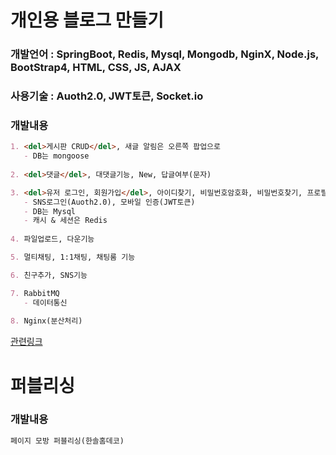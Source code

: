 # 개인용 블로그 만들기
### 개발언어 : SpringBoot, Redis, Mysql, Mongodb, NginX, Node.js, BootStrap4, HTML, CSS, JS, AJAX
### 사용기술 : Auoth2.0, JWT토큰, Socket.io
### 개발내용
```markdown
1. <del>게시판 CRUD</del>, 새글 알림은 오른쪽 팝업으로
   - DB는 mongoose
   
2. <del>댓글</del>, 대댓글기능, New, 답글여부(문자)

3. <del>유저 로그인, 회원가입</del>, 아이디찾기, 비밀번호암호화, 비밀번호찾기, 프로필 수정, 아이디저장
   - SNS로그인(Auoth2.0), 모바일 인증(JWT토큰)
   - DB는 Mysql
   - 캐시 & 세션은 Redis
   
4. 파일업로드, 다운기능

5. 멀티채팅, 1:1채팅, 채팅룸 기능

6. 친구추가, SNS기능

7. RabbitMQ
   - 데이터통신
   
8. Nginx(분산처리)
```
[관련링크](https://kamang-it.tistory.com/entry/AMQPRabbitMQRabbitMQ%EB%A5%BC-%EC%82%AC%EC%9A%A9%ED%95%98%EB%8A%94-%EC%9D%B4%EC%9C%A0%EC%99%80-%EC%84%A4%EC%B9%98%EB%B0%A9%EB%B2%95-1)

# 퍼블리싱
### 개발내용
```markdown
페이지 모방 퍼블리싱(한솔홈데코)
```
